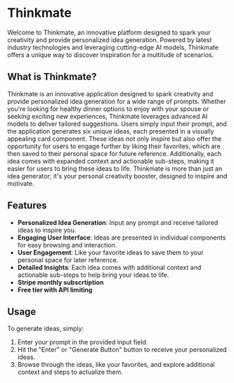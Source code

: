 # Thinkmate

Welcome to Thinkmate, an innovative platform designed to spark your creativity and provide personalized idea generation. Powered by latest industry technologies and leveraging cutting-edge AI models, Thinkmate offers a unique way to discover inspiration for a multitude of scenarios.

## What is Thinkmate?

Thinkmate is an innovative application designed to spark creativity and provide personalized idea generation for a wide range of prompts. Whether you're looking for healthy dinner options to enjoy with your spouse or seeking exciting new experiences, Thinkmate leverages advanced AI models to deliver tailored suggestions. Users simply input their prompt, and the application generates six unique ideas, each presented in a visually appealing card component. These ideas not only inspire but also offer the opportunity for users to engage further by liking their favorites, which are then saved to their personal space for future reference. Additionally, each idea comes with expanded context and actionable sub-steps, making it easier for users to bring these ideas to life. Thinkmate is more than just an idea generator; it's your personal creativity booster, designed to inspire and motivate.

## Features

- **Personalized Idea Generation**: Input any prompt and receive tailored ideas to inspire you.
- **Engaging User Interface**: Ideas are presented in individual components for easy browsing and interaction.
- **User Engagement**: Like your favorite ideas to save them to your personal space for later reference.
- **Detailed Insights**: Each idea comes with additional context and actionable sub-steps to help bring your ideas to life.
- **Stripe monthly subscrtiption**
- **Free tier with API limiting**
## Usage

To generate ideas, simply:

1. Enter your prompt in the provided input field.
2. Hit the "Enter" or "Generate Button" button to receive your personalized ideas.
3. Browse through the ideas, like your favorites, and explore additional context and steps to actualize them.
